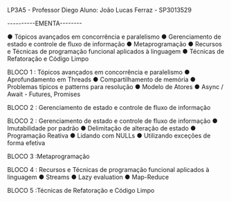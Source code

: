 LP3A5 - Professor Diego
Aluno: João Lucas Ferraz - SP3013529


----------EMENTA--------

● Tópicos avançados em concorrência e paralelismo
● Gerenciamento de estado e controle de fluxo de
informação
● Metaprogramação
● Recursos e Técnicas de programação funcional
aplicados à linguagem
● Técnicas de Refatoração e Código Limpo

BLOCO 1 : Tópicos avançados em concorrência e paralelismo
● Aprofundamento em Threads
● Compartilhamento de memória
● Problemas típicos e patterns para
resolução
● Modelo de Atores
● Async / Await - Futures, Promises

BLOCO 2 :
Gerenciamento de
estado e controle
de fluxo de
informação

BLOCO 2 : 
Gerenciamento de estado e controle de fluxo de informação
● Imutabilidade por padrão
● Delimitação de alteração de
estado
● Programação Reativa
● Lidando com NULLs
● Utilizando exceções de forma
efetiva

BLOCO 3 :Metaprogramação

BLOCO 4 : Recursos e Técnicas de programação funcional aplicados à linguagem
● Streams
● Lazy evaluation
● Map-Reduce

BLOCO 5 :Técnicas de Refatoração e Código Limpo

